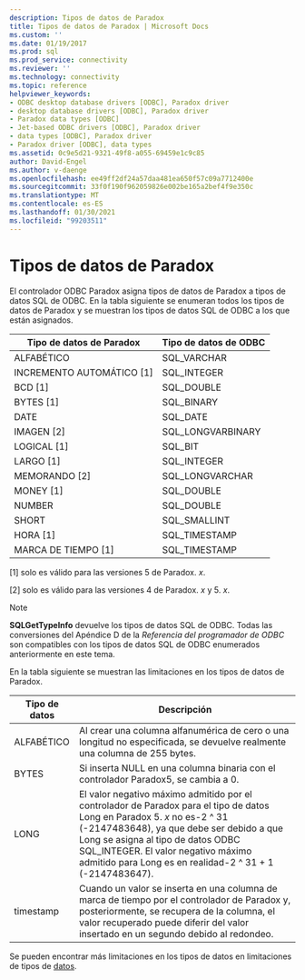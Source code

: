 ```yaml
---
description: Tipos de datos de Paradox
title: Tipos de datos de Paradox | Microsoft Docs
ms.custom: ''
ms.date: 01/19/2017
ms.prod: sql
ms.prod_service: connectivity
ms.reviewer: ''
ms.technology: connectivity
ms.topic: reference
helpviewer_keywords:
- ODBC desktop database drivers [ODBC], Paradox driver
- desktop database drivers [ODBC], Paradox driver
- Paradox data types [ODBC]
- Jet-based ODBC drivers [ODBC], Paradox driver
- data types [ODBC], Paradox driver
- Paradox driver [ODBC], data types
ms.assetid: 0c9e5d21-9321-49f8-a055-69459e1c9c85
author: David-Engel
ms.author: v-daenge
ms.openlocfilehash: ee49ff2df24a57daa481ea650f57c09a7712400e
ms.sourcegitcommit: 33f0f190f962059826e002be165a2bef4f9e350c
ms.translationtype: MT
ms.contentlocale: es-ES
ms.lasthandoff: 01/30/2021
ms.locfileid: "99203511"
---
```

# <a name="paradox-data-types"></a>Tipos de datos de Paradox
El controlador ODBC Paradox asigna tipos de datos de Paradox a tipos de datos SQL de ODBC. En la tabla siguiente se enumeran todos los tipos de datos de Paradox y se muestran los tipos de datos SQL de ODBC a los que están asignados.  
  
|Tipo de datos de Paradox|Tipo de datos de ODBC|  
|-----------------------|--------------------|  
|ALFABÉTICO|SQL_VARCHAR|  
|INCREMENTO AUTOMÁTICO [1]|SQL_INTEGER|  
|BCD [1]|SQL_DOUBLE|  
|BYTES [1]|SQL_BINARY|  
|DATE|SQL_DATE|  
|IMAGEN [2]|SQL_LONGVARBINARY|  
|LOGICAL [1]|SQL_BIT|  
|LARGO [1]|SQL_INTEGER|  
|MEMORANDO [2]|SQL_LONGVARCHAR|  
|MONEY [1]|SQL_DOUBLE|  
|NUMBER|SQL_DOUBLE|  
|SHORT|SQL_SMALLINT|  
|HORA [1]|SQL_TIMESTAMP|  
|MARCA DE TIEMPO [1]|SQL_TIMESTAMP|  
  
 [1] solo es válido para las versiones 5 de Paradox. *x*.  
  
 [2] solo es válido para las versiones 4 de Paradox. *x* y 5. *x*.  
  
> [!NOTE]  
>  **SQLGetTypeInfo** devuelve los tipos de datos SQL de ODBC. Todas las conversiones del Apéndice D de la *Referencia del programador de ODBC* son compatibles con los tipos de datos SQL de ODBC enumerados anteriormente en este tema.  
  
 En la tabla siguiente se muestran las limitaciones en los tipos de datos de Paradox.  
  
|Tipo de datos|Descripción|  
|---------------|-----------------|  
|ALFABÉTICO|Al crear una columna alfanumérica de cero o una longitud no especificada, se devuelve realmente una columna de 255 bytes.|  
|BYTES|Si inserta NULL en una columna binaria con el controlador Paradox5, se cambia a 0.|  
|LONG|El valor negativo máximo admitido por el controlador de Paradox para el tipo de datos Long en Paradox 5. *x* no es-2 ^ 31 (-2147483648), ya que debe ser debido a que Long se asigna al tipo de datos ODBC SQL_INTEGER. El valor negativo máximo admitido para Long es en realidad-2 ^ 31 + 1 (-2147483647).|  
|timestamp|Cuando un valor se inserta en una columna de marca de tiempo por el controlador de Paradox y, posteriormente, se recupera de la columna, el valor recuperado puede diferir del valor insertado en un segundo debido al redondeo.|  
  
 Se pueden encontrar más limitaciones en los tipos de datos en limitaciones de tipos de [datos](../../odbc/microsoft/data-type-limitations.md).
